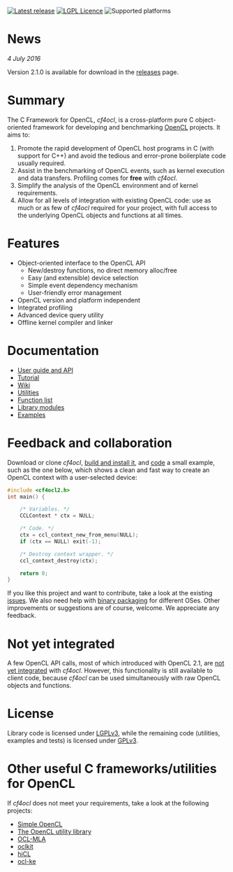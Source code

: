[![Latest release](https://img.shields.io/github/release/fakenmc/cf4ocl.svg)](https://github.com/fakenmc/cf4ocl/releases)
[![LGPL Licence](https://img.shields.io/badge/license-LGPLv3-yellowgreen.svg)](https://opensource.org/licenses/LGPL-3.0/)
![Supported platforms](https://img.shields.io/badge/platform-windows%20%7C%20macos%20%7C%20linux%20%7C%20bsd-lightgrey.svg)

News
====

*4 July 2016*

Version 2.1.0 is available for download in the [releases][] page.

Summary
=======

The C Framework for OpenCL, _cf4ocl_, is a cross-platform pure C object-oriented
framework for developing and benchmarking [OpenCL][] projects. It aims to:

1. Promote the rapid development of OpenCL host programs in C (with support for
C++) and avoid the tedious and error-prone boilerplate code usually required.
2. Assist in the benchmarking of OpenCL events, such as kernel execution and
data transfers. Profiling comes for **free** with _cf4ocl_.
3. Simplify the analysis of the OpenCL environment and of kernel requirements.
4. Allow for all levels of integration with existing OpenCL code: use as much or
as few of _cf4ocl_ required for your project, with full access to the underlying
OpenCL objects and functions at all times.

Features
========

* Object-oriented interface to the OpenCL API
  * New/destroy functions, no direct memory alloc/free
  * Easy (and extensible) device selection
  * Simple event dependency mechanism
  * User-friendly error management
* OpenCL version and platform independent
* Integrated profiling
* Advanced device query utility
* Offline kernel compiler and linker

Documentation
=============

* [User guide and API](http://www.fakenmc.com/cf4ocl/docs/latest/)
* [Tutorial](http://www.fakenmc.com/cf4ocl/docs/latest/tut.html)
* [Wiki](https://github.com/fakenmc/cf4ocl/wiki)
* [Utilities](http://www.fakenmc.com/cf4ocl/docs/latest/utils.html)
* [Function list](http://www.fakenmc.com/cf4ocl/docs/latest/funlist.html)
* [Library modules](http://www.fakenmc.com/cf4ocl/docs/latest/modules.html)
* [Examples](http://www.fakenmc.com/cf4ocl/docs/latest/examples.html)

Feedback and collaboration
==========================

Download or clone _cf4ocl_,
[build and install it](https://github.com/fakenmc/cf4ocl/wiki/Build-and-install-from-source),
and [code](https://github.com/fakenmc/cf4ocl/wiki/Using-cf4ocl-in-a-new-project)
a small example, such as the one below, which shows a clean and fast way to
create an OpenCL context with a user-selected device:

```c
#include <cf4ocl2.h>
int main() {

    /* Variables. */
    CCLContext * ctx = NULL;

    /* Code. */
    ctx = ccl_context_new_from_menu(NULL);
    if (ctx == NULL) exit(-1);

    /* Destroy context wrapper. */
    ccl_context_destroy(ctx);

    return 0;
}
```

If you like this project and want to contribute, take a look at the existing
[issues][]. We also need help with [binary packaging][] for different OSes.
Other improvements or suggestions are of course, welcome. We appreciate any
feedback.

Not yet integrated
==================

A few OpenCL API calls, most of which introduced with OpenCL 2.1, are
[not yet integrated][enhancements] with _cf4ocl_. However, this functionality is
still available to client code, because _cf4ocl_ can be used simultaneously with
raw OpenCL objects and functions.

License
=======

Library code is licensed under [LGPLv3][], while the remaining code
(utilities, examples and tests) is licensed under [GPLv3][].

Other useful C frameworks/utilities for OpenCL
==============================================

If _cf4ocl_ does not meet your requirements, take a look at the following
projects:

* [Simple OpenCL][]
* [The OpenCL utility library][]
* [OCL-MLA][]
* [oclkit][]
* [hiCL][]
* [ocl-ke][]

[releases]: https://github.com/fakenmc/cf4ocl/releases
[OpenCL]: http://www.khronos.org/opencl/ "OpenCL"
[LGPLv3]: http://www.gnu.org/licenses/lgpl.html "LGPLv3"
[GPLv3]: http://www.gnu.org/licenses/gpl.html "GPLv3"
[Wiki]: https://github.com/fakenmc/cf4ocl/wiki
[enhancements]: https://github.com/fakenmc/cf4ocl/issues?q=is%3Aissue+is%3Aopen+label%3Aenhancement
[issues]: https://github.com/fakenmc/cf4ocl/issues "issues"
[binary packaging]: https://github.com/fakenmc/cf4ocl/wiki/Install-the-binaries
[Simple OpenCL]: https://github.com/morousg/simple-opencl "Simple OpenCL"
[The OpenCL utility library]: https://github.com/Oblomov/CLU "The OpenCL utility library"
[OCL-MLA]: http://tuxfan.github.io/ocl-mla/ "OCL-MLA"
[oclkit]: https://github.com/matze/oclkit "oclkit"
[hiCL]: https://github.com/issamsaid/hiCL "high level OpenCL abstraction layer for scientific computing"
[ocl-ke]: https://github.com/anyc/ocl-ke "OpenCL kernel extractor"
